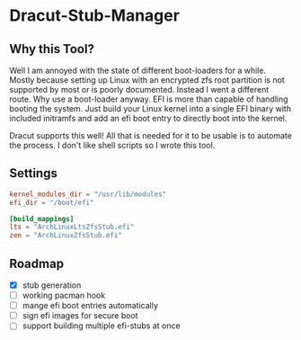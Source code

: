 Dracut-Stub-Manager
==================

## Why this Tool?

Well I am annoyed with the state of different boot-loaders for a while. Mostly because setting up Linux with an encrypted zfs root partition is not supported by most or is poorly documented. Instead I went a different route. 
Why use a boot-loader anyway. EFI is more than capable of handling booting the system. Just build your Linux kernel into a single EFI binary with included initramfs and add an efi boot entry to directly boot into the kernel.

Dracut supports this well! All that is needed for it to be usable is to automate the process. I don't like shell scripts so I wrote this tool.


## Settings

``` toml
kernel_modules_dir = "/usr/lib/modules"
efi_dir = "/boot/efi"

[build_mappings]
lts = "ArchLinuxLtsZfsStub.efi"
zen = "ArchLinuxZfsStub.efi"
```

## Roadmap
- [x] stub generation
- [ ] working pacman hook
- [ ] mange efi boot entries automatically
- [ ] sign efi images for secure boot
- [ ] support building multiple efi-stubs at once
